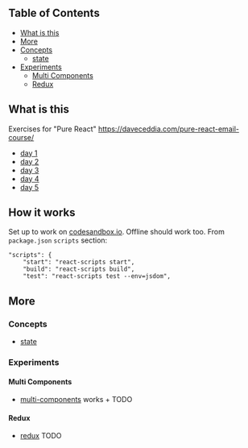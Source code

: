 ## Table of Contents

- [What is this](#what-is-this)
- [More](#more)
- [Concepts](#concepts)
  * [state](#state)
- [Experiments](#experiments)
  * [Multi Components](#multi-components)
  * [Redux](#redux)


## What is this

Exercises for "Pure React" https://daveceddia.com/pure-react-email-course/

- [day 1](day1/src)
- [day 2](day2/src)
- [day 3](day3/src)
- [day 4](day4/src)
- [day 5](day5/src)

## How it works

Set up to work on [codesandbox.io](https://codesandbox.io).
Offline should work too. From `package.json` `scripts` section:

```
"scripts": {
    "start": "react-scripts start",
    "build": "react-scripts build",
    "test": "react-scripts test --env=jsdom",
```

## More

### Concepts

- [state](concepts/state)

### Experiments

#### Multi Components

- [multi-components](experiments/multi-components/src) works + TODO

#### Redux

- [redux](experiments/redux/src) TODO